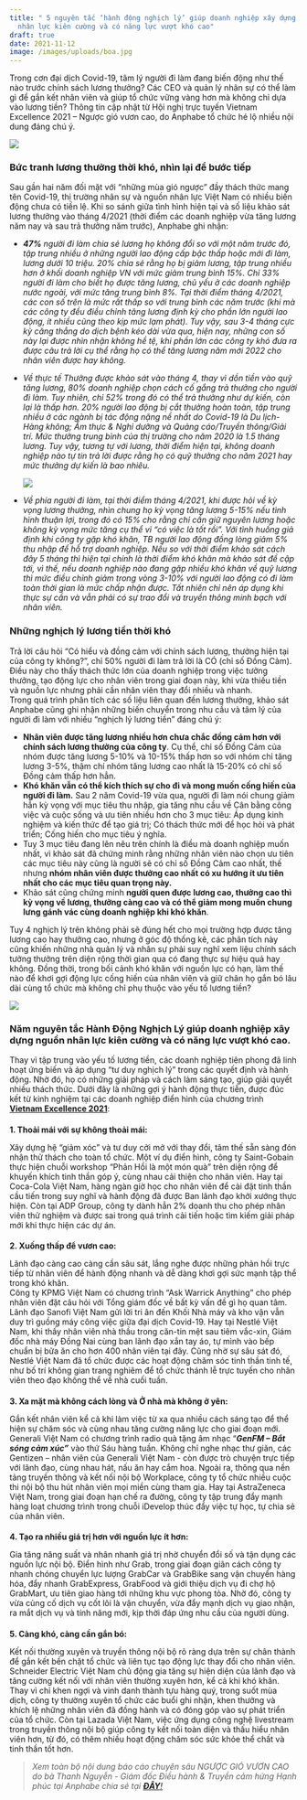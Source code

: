 ```yaml
---
title: " 5 nguyên tắc ‘hành động nghịch lý’ giúp doanh nghiệp xây dựng nguồn
  nhân lực kiên cường và có năng lực vượt khó cao"
draft: true
date: 2021-11-12
image: /images/uploads/boa.jpg
---
```



Trong cơn đại dịch Covid-19, tâm lý người đi làm đang biến động như thế nào trước chính sách lương thưởng? Các CEO và quản lý nhân sự có thể làm gì để gắn kết nhân viên và giúp tổ chức vững vàng hơn mà không chỉ dựa vào lương tiền? Thông tin cập nhật từ Hội nghị trực tuyến Vietnam Excellence 2021 – Ngược gió vươn cao, do Anphabe tổ chức hé lộ nhiều nội dung đáng chú ý. 

![](/images/uploads/boa.jpg)

### **Bức tranh lương thưởng thời khó, nhìn lại để bước tiếp**


Sau gần hai năm đối mặt với “những mùa gió ngược” đầy thách thức mang tên Covid-19, thị trường nhân sự và nguồn nhân lực Việt Nam có nhiều biến động chưa có tiền lệ. Khi so sánh giữa tình hình hiện tại và số liệu khảo sát lương thưởng vào tháng 4/2021 (thời điểm các doanh nghiệp vừa tăng lương năm nay và sau trả thưởng năm trước), Anphabe ghi nhận:

* ***47%** người đi làm chia sẻ lương họ không đổi so với một năm trước đó, tập trung nhiều ở những người lao động cấp bậc thấp hoặc mới đi làm, lương dưới 10 triệu. 20% chia sẻ rằng họ bị giảm lương, tập trung nhiều hơn ở khối doanh nghiệp VN với mức giảm trung bình 15%. Chỉ 33% người đi làm cho biết họ được tăng lương, chủ yếu ở các doanh nghiệp nước ngoài, với mức tăng trung bình 8%. Tại thời điểm tháng 4/2021, các con số trên là mức rất thấp so với trung bình các năm trước (khi mà các công ty đều điều chỉnh tăng lương định kỳ cho phần lớn người lao động, ít nhiều cũng theo kịp mức lạm phát). Tuy vậy, sau 3-4 tháng cực kỳ căng thẳng do dịch bệnh kéo dài vừa qua, hiện nay, những con số này lại được nhìn nhận không hề tệ, khi phần lớn các công ty khó đưa ra được câu trả lời cụ thể rằng họ có thể tăng lương năm mới 2022 cho nhân viên được hay không.*


* *Về thực tế Thưởng được khảo sát vào tháng 4, thay vì dồn tiền vào quỹ tăng lương, 80% doanh nghiệp chọn cách cố gắng trả thưởng cho người đi làm. Tuy nhiên, chỉ 52% trong đó có thể trả thưởng như dự kiến, còn lại là thấp hơn. 20% người lao động bị cắt thưởng hoàn toàn, tập trung nhiều ở các ngành bị tác động nặng nề nhất do Covid-19 là Du lịch-Hàng không; Ẩm thực & Nghỉ dưỡng và Quảng cáo/Truyền thông/Giải trí. Mức thưởng trung bình của thị trường cho năm 2020 là 1.5 tháng lương. Tuy vậy, tương tự với lương, thời điểm hiện tại, không doanh nghiệp nào tự tin trả lời được rằng họ có quỹ thưởng cho năm 2021 hay mức thưởng dự kiến là bao nhiêu.* 

  ![](/images/uploads/vne-summit-3-.jpg)
* *Về phía người đi làm, tại thời điểm tháng 4/2021, khi được hỏi về kỳ vọng lương thưởng, nhìn chung họ kỳ vọng tăng lương 5-15% nếu tình hình thuận lợi, trong đó có 15% cho rằng chỉ cần giữ nguyên lương hoặc không kỳ vọng mức tăng cụ thể vì “có việc là tốt rồi”. Với tình huống giả định khi công ty gặp khó khăn, TB người lao động đồng lòng giảm 5% thu nhập để hỗ trợ doanh nghiệp. Nếu so với thời điểm khảo sát cách đây 5 tháng thì hiện tại chính là thời điểm khó khăn mà khảo sát đề cập tới, vì thế, nếu doanh nghiệp nào đang gặp nhiều khó khăn về quỹ lương thì mức điều chỉnh giảm trong vòng 3-10% với người lao động có đi làm toàn thời gian là mức chấp nhận được. Tất nhiên chỉ nên áp dụng khi thực sự cần và vẫn phải có sự trao đổi và truyền thông minh bạch với nhân viên.*

### **Những nghịch lý lương tiền thời khó** 

Trả lời câu hỏi “Có hiểu và đồng cảm với chính sách lương, thưởng hiện tại của công ty không?”, chỉ 50% người đi làm trả lời là CÓ (chỉ số Đồng Cảm). Điều này cho thấy thách thức lớn của doanh nghiệp trong việc tưởng thưởng, tạo động lực cho nhân viên trong giai đoạn này, khi vừa thiếu tiền và nguồn lực nhưng phải cần nhân viên thay đổi nhiều và nhanh.\
Trong quá trình phân tích các số liệu liên quan đến lương thưởng, khảo sát Anphabe cũng ghi nhận những biến chuyển trong nhu cầu và tâm lý của người đi làm với nhiều “nghịch lý lương tiền” đáng chú ý:

* **Nhân viên được tăng lương nhiều hơn chưa chắc đồng cảm hơn với chính sách lương thưởng của công ty**. Cụ thể, chỉ số Đồng Cảm của nhóm được tăng lương 5-10% và 10-15% thấp hơn so với nhóm chỉ tăng lương 3-5%, thậm chí nhóm tăng lương cao nhất là 15-20% có chỉ số Đồng cảm thấp hơn hẳn.  
* **Khó khăn vẫn có thể kích thích sự cho đi và mong muốn cống hiến của người đi làm.** Sau 2 năm Covid-19 vừa qua, người đi làm nói chung giảm hẳn kỳ vọng với mục tiêu thu nhập, gia tăng nhu cầu về Cân bằng công việc và cuộc sống và ưu tiên nhiều hơn cho 3 mục tiêu: Áp dụng kinh nghiệm và kiến thức để tạo giá trị; Có thách thức mới để học hỏi và phát triển; Cống hiến cho mục tiêu ý nghĩa. 
* Tuy 3 mục tiêu đang lên nêu trên chính là điều mà doanh nghiệp muốn nhất, vì khảo sát đã chứng minh rằng những nhân viên nào chọn ưu tiên các mục tiêu này cũng là người sẽ có chỉ số Đồng Cảm cao nhất, thế nhưng **nhóm nhân viên được thưởng cao nhất có xu hướng ít ưu tiên nhất cho các mục tiêu quan trọng này.**
* Khảo sát cũng chứng minh **người quen được lương cao, thưởng cao thì kỳ vọng về lương, thưởng càng cao và có thể giảm mong muốn chung lưng gánh vác cùng doanh nghiệp khi khó khăn**.

Tuy 4 nghịch lý trên không phải sẽ đúng hết cho mọi trường hợp được tăng lương cao hay thưởng cao, nhưng ở góc độ thống kê, các phân tích này cũng khiến những nhà quản lý và nhân sự phải suy nghĩ xem liệu chính sách tưởng thưởng trên diện rộng thời gian qua có đang thực sự hiệu quả hay không. Đồng thời, trong bối cảnh khó khăn với nguồn lực có hạn, làm thế nào để khơi gợi động lực cống hiến của nhân viên và giữ chân họ gắn bó lâu dài cùng tổ chức mà không chỉ phụ thuộc vào yếu tố lương tiền?

![](/images/uploads/vne-2021-1-.jpg)

### **Năm nguyên tắc Hành Động Nghịch Lý giúp doanh nghiệp xây dựng nguồn nhân lực kiên cường và có năng lực vượt khó cao.**

Thay vì tập trung vào yếu tố lương tiền, các doanh nghiệp tiên phong đã linh hoạt ứng biến và áp dụng “tư duy nghịch lý” trong các quyết định và hành động. Nhờ đó, họ có những giải pháp và cách làm sáng tạo, giúp giải quyết nhiều thách thức. Dưới đây là những gợi ý hành động thực tiễn, được đúc kết từ kinh nghiệm tại các doanh nghiệp điển hình của chương trình **[Vietnam Excellence 2021](https://vietnamexcellence.vn/index.html)**: 

#### 
**1. Thoải mái với sự không thoải mái:** 

Xây dựng hệ “giảm xóc” và tư duy cởi mở với thay đổi, tâm thế sẵn sàng đón nhận thử thách cho toàn tổ chức. 
Một ví dụ điển hình, công ty Saint-Gobain thực hiện chuỗi workshop “Phản Hồi là một món quà” trên diện rộng để khuyến khích tinh thần góp ý, cùng nhau cải thiện cho nhân viên. Hay tại Coca-Cola Việt Nam, hàng ngàn giờ học cho nhân viên để cài đặt tinh thần cầu tiến trong suy nghĩ và hành động đã được Ban lãnh đạo khởi xướng thực hiện. Còn tại ADP Group, công ty dành hẳn 2% doanh thu cho phép nhân viên thử nghiệm và được sai trong quá trình cải tiến hoặc tìm kiếm giải pháp mới khi thực hiện các dự án.

#### 
**2. Xuống thấp để vươn cao:** 

Lãnh đạo càng cao càng cần sâu sát, lắng nghe được những phản hồi trực tiếp từ nhân viên để hành động nhanh và dễ dàng khơi gợi sức mạnh tập thể trong khó khăn.\
Công ty KPMG Việt Nam có chương trình “Ask Warrick Anything” cho phép nhân viên đặt câu hỏi với Tổng giám đốc về bất kỳ vấn đề gì họ quan tâm. Lãnh đạo Sanofi Việt Nam gửi lời tri ân đến Khối Nhà máy và kho vận vẫn duy trì guồng máy công việc giữa đại dịch Covid-19. Hay tại Nestlé Việt Nam, khi thấy nhân viên nhà thầu trong căn-tin mệt sau tiêm vắc-xin, Giám đốc nhà máy Đồng Nai cùng ban lãnh đạo xắn tay áo, tự mình vào bếp chuẩn bị bữa ăn cho hơn 400 nhân viên tại đây. Cũng nhờ sự sâu sát đó, Nestlé Việt Nam đã tổ chức được các hoạt động chăm sóc tinh thần tinh tế, như bố trí không gian trang nghiêm để tổ chức thánh lễ trực tuyến cho nhân viên theo đạo không thể về nhà cuối tuần.

#### 
**3. Xa mặt mà không cách lòng và Ở nhà mà không ở yên:** 

Gắn kết nhân viên kể cả khi làm việc từ xa qua nhiều cách sáng tạo để thể hiện sự chăm sóc và cùng nhau tăng cường năng lực cho giai đoạn mới. 
Generali Việt Nam có chương trình radio quà tặng âm nhạc “***GenFM – Bắt sóng cảm xúc”*** vào thứ Sáu hàng tuần. Không chỉ nghe nhạc thư giãn, các Gentizen – nhân viên của Generali Việt Nam - còn được trò chuyện trực tiếp với lãnh đạo, cùng nhau hát, nấu ăn hay cắm hoa. Ngoài ra, thông qua nền tảng truyền thông và kết nối nội bộ Workplace, công ty tổ chức nhiều cuộc thi nội bộ thu hút nhân viên mọi miền cùng tham gia. Hay tại AstraZeneca Việt Nam, trong giai đoạn hạn chế ra đường, công ty tập trung đẩy mạnh hàng loạt chương trình trong chuỗi iDevelop thúc đẩy việc tự học, tự chia sẻ của nhân viên.

#### 
**4. Tạo ra nhiều giá trị hơn với nguồn lực ít hơn:** 

Gia tăng năng suất và nhân nhanh giá trị nhờ chuyển đổi số và tận dụng các nguồn lực nội bộ. Điển hình như Grab, trong giai đoạn giãn cách công ty nhanh chóng chuyển lực lượng GrabCar và GrabBike sang vận chuyển hàng hóa, đẩy nhanh GrabExpress, GrabFood và giới thiệu dịch vụ đi chợ hộ GrabMart, ưu tiên giao hàng tới những khu vực phong tỏa. Nhờ đó, công ty vừa củng cố dịch vụ cốt lõi là vận chuyển, vừa đẩy mạnh dịch vụ giao nhận, ra mắt dịch vụ và tính năng mới, kịp thời đáp ứng nhu cầu của người dùng. 

#### 
**5. Càng khó, càng cần gắn bó:** 

Kết nối thường xuyên và truyền thông nội bộ rõ ràng dựa trên sự chân thành để gắn kết bền chặt tổ chức và liên tục tạo động lực thay đổi cho nhân viên.\
Schneider Electric Việt Nam chủ động gia tăng sự hiện diện của lãnh đạo và tăng cường kết nối với nhân viên thường xuyên hơn, kể cả khi khó khăn. Thay vì chỉ khen ngợi và vinh danh thành tựu hàng quý, trong suốt mùa dịch, công ty thường xuyên tổ chức các buổi ghi nhận, khen thưởng và khích lệ những nhân viên đã đồng hành và có đóng góp vào sự phát triển của tổ chức. Còn tại Lazada Việt Nam, việc ứng dụng công nghệ livestream trong truyền thông nội bộ giúp công ty kết nối toàn diện và thấu hiểu nhân viên hơn, từ đó, có thêm nhiều hoạt động chăm sóc sức khỏe thể chất và tinh thần tốt hơn. 

> *Xem toàn bộ nội dung báo cáo chuyên sâu NGƯỢC GIÓ VƯƠN CAO do bà Thanh Nguyễn - Giám đốc Điều hành & Truyền cảm hứng Hạnh phúc tại Anphabe chia sẻ tại [**ĐÂY**!](https://www.youtube.com/watch?v=H2SL_92MGGw)*